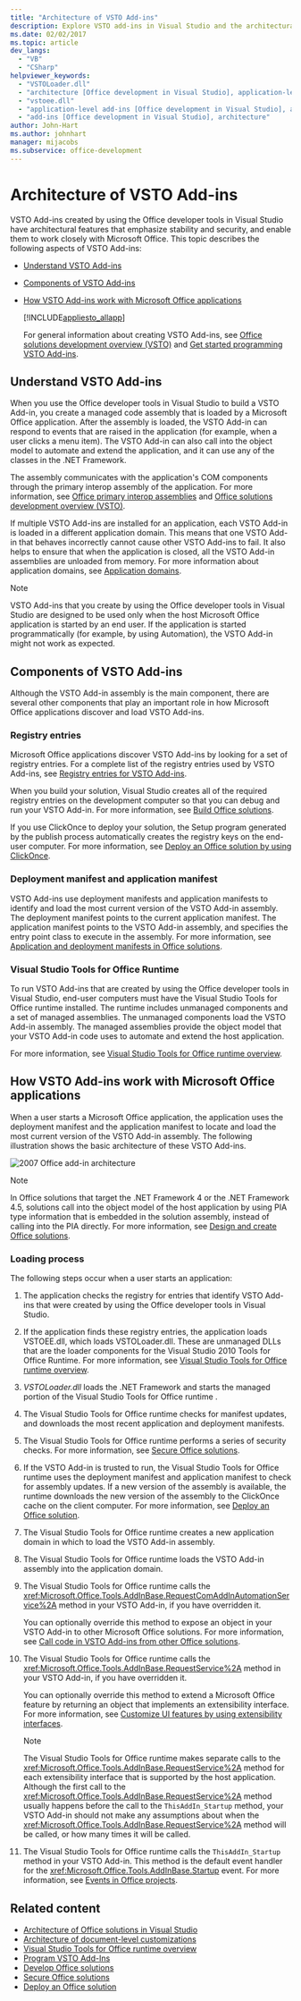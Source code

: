 ```yaml
---
title: "Architecture of VSTO Add-ins"
description: Explore VSTO add-ins in Visual Studio and the architectural features that emphasize stability and security, and enable them to work closely with Microsoft Office.
ms.date: 02/02/2017
ms.topic: article
dev_langs:
  - "VB"
  - "CSharp"
helpviewer_keywords:
  - "VSTOLoader.dll"
  - "architecture [Office development in Visual Studio], application-level add-ins"
  - "vstoee.dll"
  - "application-level add-ins [Office development in Visual Studio], architecture"
  - "add-ins [Office development in Visual Studio], architecture"
author: John-Hart
ms.author: johnhart
manager: mijacobs
ms.subservice: office-development
---
```

# Architecture of VSTO Add-ins

  VSTO Add-ins created by using the Office developer tools in Visual Studio have architectural features that emphasize stability and security, and enable them to work closely with Microsoft Office. This topic describes the following aspects of VSTO Add-ins:

- [Understand VSTO Add-ins](#UnderstandingAddIns)

- [Components of VSTO Add-ins](#AddinComponents)

- [How VSTO Add-ins work with Microsoft Office applications](#HowAddinsWork)

  [!INCLUDE[appliesto_allapp](../vsto/includes/appliesto-allapp-md.md)]

  For general information about creating VSTO Add-ins, see [Office solutions development overview &#40;VSTO&#41;](../vsto/office-solutions-development-overview-vsto.md) and [Get started programming VSTO Add-ins](../vsto/getting-started-programming-vsto-add-ins.md).

## <a name="UnderstandingAddIns"></a> Understand VSTO Add-ins
 When you use the Office developer tools in Visual Studio to build a VSTO Add-in, you create a managed code assembly that is loaded by a Microsoft Office application. After the assembly is loaded, the VSTO Add-in can respond to events that are raised in the application (for example, when a user clicks a menu item). The VSTO Add-in can also call into the object model to automate and extend the application, and it can use any of the classes in the .NET Framework.

 The assembly communicates with the application's COM components through the primary interop assembly of the application. For more information, see [Office primary interop assemblies](../vsto/office-primary-interop-assemblies.md) and [Office solutions development overview &#40;VSTO&#41;](../vsto/office-solutions-development-overview-vsto.md).

 If multiple VSTO Add-ins are installed for an application, each VSTO Add-in is loaded in a different application domain. This means that one VSTO Add-in that behaves incorrectly cannot cause other VSTO Add-ins to fail. It also helps to ensure that when the application is closed, all the VSTO Add-in assemblies are unloaded from memory. For more information about application domains, see [Application domains](/dotnet/framework/app-domains/application-domains).

> [!NOTE]
> VSTO Add-ins that you create by using the Office developer tools in Visual Studio are designed to be used only when the host Microsoft Office application is started by an end user. If the application is started programmatically (for example, by using Automation), the VSTO Add-in might not work as expected.

## <a name="AddinComponents"></a> Components of VSTO Add-ins
 Although the VSTO Add-in assembly is the main component, there are several other components that play an important role in how Microsoft Office applications discover and load VSTO Add-ins.

### Registry entries
 Microsoft Office applications discover VSTO Add-ins by looking for a set of registry entries. For a complete list of the registry entries used by VSTO Add-ins, see [Registry entries for VSTO Add-ins](../vsto/registry-entries-for-vsto-add-ins.md).

 When you build your solution, Visual Studio creates all of the required registry entries on the development computer so that you can debug and run your VSTO Add-in. For more information, see [Build Office solutions](../vsto/building-office-solutions.md).

 If you use ClickOnce to deploy your solution, the Setup program generated by the publish process automatically creates the registry keys on the end-user computer. For more information, see [Deploy an Office solution by using ClickOnce](../vsto/deploying-an-office-solution-by-using-clickonce.md).

### Deployment manifest and application manifest
 VSTO Add-ins use deployment manifests and application manifests to identify and load the most current version of the VSTO Add-in assembly. The deployment manifest points to the current application manifest. The application manifest points to the VSTO Add-in assembly, and specifies the entry point class to execute in the assembly. For more information, see [Application and deployment manifests in Office solutions](../vsto/application-and-deployment-manifests-in-office-solutions.md).

### Visual Studio Tools for Office Runtime
 To run VSTO Add-ins that are created by using the Office developer tools in Visual Studio, end-user computers must have the  Visual Studio Tools for Office runtime  installed. The runtime includes unmanaged components and a set of managed assemblies. The unmanaged components load the VSTO Add-in assembly. The managed assemblies provide the object model that your VSTO Add-in code uses to automate and extend the host application.

 For more information, see [Visual Studio Tools for Office runtime overview](../vsto/visual-studio-tools-for-office-runtime-overview.md).

## <a name="HowAddinsWork"></a> How VSTO Add-ins work with Microsoft Office applications
 When a user starts a Microsoft Office application, the application uses the deployment manifest and the application manifest to locate and load the most current version of the VSTO Add-in assembly. The following illustration shows the basic architecture of these VSTO Add-ins.

 ![2007 Office add-in architecture](../vsto/media/office07addin.png "2007 Office add-in architecture")

> [!NOTE]
> In Office solutions that target the .NET Framework 4 or the .NET Framework 4.5, solutions call into the object model of the host application by using PIA type information that is embedded in the solution assembly, instead of calling into the PIA directly. For more information, see [Design and create Office solutions](../vsto/designing-and-creating-office-solutions.md).

### Loading process
 The following steps occur when a user starts an application:

1. The application checks the registry for entries that identify VSTO Add-ins that were created by using the Office developer tools in Visual Studio.

2. If the application finds these registry entries, the application loads VSTOEE.dll, which loads VSTOLoader.dll. These are unmanaged DLLs that are the loader components for the Visual Studio 2010 Tools for Office Runtime. For more information, see [Visual Studio Tools for Office runtime overview](../vsto/visual-studio-tools-for-office-runtime-overview.md).

3. *VSTOLoader.dll* loads the .NET Framework and starts the managed portion of the  Visual Studio Tools for Office runtime .

4. The  Visual Studio Tools for Office runtime  checks for manifest updates, and downloads the most recent application and deployment manifests.

5. The  Visual Studio Tools for Office runtime  performs a series of security checks. For more information, see [Secure Office solutions](../vsto/securing-office-solutions.md).

6. If the VSTO Add-in is trusted to run, the  Visual Studio Tools for Office runtime  uses the deployment manifest and application manifest to check for assembly updates. If a new version of the assembly is available, the runtime downloads the new version of the assembly to the ClickOnce cache on the client computer. For more information, see [Deploy an Office solution](../vsto/deploying-an-office-solution.md).

7. The  Visual Studio Tools for Office runtime  creates a new application domain in which to load the VSTO Add-in assembly.

8. The  Visual Studio Tools for Office runtime  loads the VSTO Add-in assembly into the application domain.

9. The  Visual Studio Tools for Office runtime  calls the <xref:Microsoft.Office.Tools.AddInBase.RequestComAddInAutomationService%2A> method in your VSTO Add-in, if you have overridden it.

     You can optionally override this method to expose an object in your VSTO Add-in to other Microsoft Office solutions. For more information, see [Call code in VSTO Add-ins from other Office solutions](../vsto/calling-code-in-vsto-add-ins-from-other-office-solutions.md).

10. The  Visual Studio Tools for Office runtime  calls the <xref:Microsoft.Office.Tools.AddInBase.RequestService%2A> method in your VSTO Add-in, if you have overridden it.

     You can optionally override this method to extend a Microsoft Office feature by returning an object that implements an extensibility interface. For more information, see [Customize UI features by using extensibility interfaces](../vsto/customizing-ui-features-by-using-extensibility-interfaces.md).

    > [!NOTE]
    > The  Visual Studio Tools for Office runtime  makes separate calls to the <xref:Microsoft.Office.Tools.AddInBase.RequestService%2A> method for each extensibility interface that is supported by the host application. Although the first call to the <xref:Microsoft.Office.Tools.AddInBase.RequestService%2A> method usually happens before the call to the `ThisAddIn_Startup` method, your VSTO Add-in should not make any assumptions about when the <xref:Microsoft.Office.Tools.AddInBase.RequestService%2A> method will be called, or how many times it will be called.

11. The  Visual Studio Tools for Office runtime  calls the `ThisAddIn_Startup` method in your VSTO Add-in. This method is the default event handler for the <xref:Microsoft.Office.Tools.AddInBase.Startup> event. For more information, see [Events in Office projects](../vsto/events-in-office-projects.md).

## Related content
- [Architecture of Office solutions in Visual Studio](../vsto/architecture-of-office-solutions-in-visual-studio.md)
- [Architecture of document-level customizations](../vsto/architecture-of-document-level-customizations.md)
- [Visual Studio Tools for Office runtime overview](../vsto/visual-studio-tools-for-office-runtime-overview.md)
- [Program VSTO Add-Ins](../vsto/programming-vsto-add-ins.md)
- [Develop Office solutions](../vsto/developing-office-solutions.md)
- [Secure Office solutions](../vsto/securing-office-solutions.md)
- [Deploy an Office solution](../vsto/deploying-an-office-solution.md)
